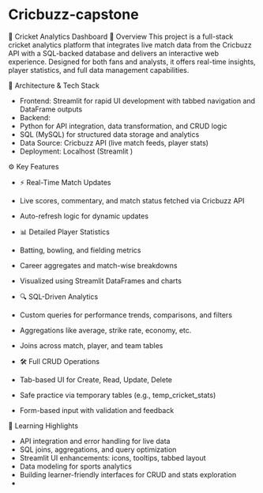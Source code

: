 # Cricbuzz-capstone
🏏 Cricket Analytics Dashboard 
📌 Overview
This project is a full-stack cricket analytics platform that integrates live match data from the Cricbuzz API with a SQL-backed database and delivers an interactive web experience. Designed for both fans and analysts, it offers real-time insights, player statistics, and full data management capabilities.

🧱 Architecture & Tech Stack
- Frontend: Streamlit for rapid UI development with tabbed navigation and DataFrame outputs
- Backend:
- Python for API integration, data transformation, and CRUD logic
- SQL (MySQL) for structured data storage and analytics
- Data Source: Cricbuzz API (live match feeds, player stats)
- Deployment: Localhost  (Streamlit )

⚙️ Key Features
- ⚡ Real-Time Match Updates
- Live scores, commentary, and match status fetched via Cricbuzz API
- Auto-refresh logic for dynamic updates

- 📊 Detailed Player Statistics
- Batting, bowling, and fielding metrics
- Career aggregates and match-wise breakdowns
- Visualized using Streamlit DataFrames and charts

- 🔍 SQL-Driven Analytics
- Custom queries for performance trends, comparisons, and filters
- Aggregations like average, strike rate, economy, etc.
- Joins across match, player, and team tables

- 🛠️ Full CRUD Operations
- Tab-based UI for Create, Read, Update, Delete
- Safe practice via temporary tables (e.g., temp_cricket_stats)
- Form-based input with validation and feedback

🧠 Learning Highlights
- API integration and error handling for live data
- SQL joins, aggregations, and query optimization
- Streamlit UI enhancements: icons, tooltips, tabbed layout
- Data modeling for sports analytics
- Building learner-friendly interfaces for CRUD and stats exploration
- 
